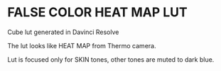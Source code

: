 # FALSE COLOR HEAT MAP LUT
Cube lut generated in Davinci Resolve

The lut looks like HEAT MAP from Thermo camera.

Lut is focused only for SKIN tones, other tones are muted to dark blue.
